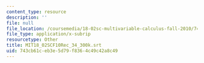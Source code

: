 ```yaml
---
content_type: resource
description: ''
file: null
file_location: /coursemedia/18-02sc-multivariable-calculus-fall-2010/743cb61ceb3e5d79f8364c49c42a8c49_MIT18_02SCF10Rec_34_300k.srt
file_type: application/x-subrip
resourcetype: Other
title: MIT18_02SCF10Rec_34_300k.srt
uid: 743cb61c-eb3e-5d79-f836-4c49c42a8c49
---
```

